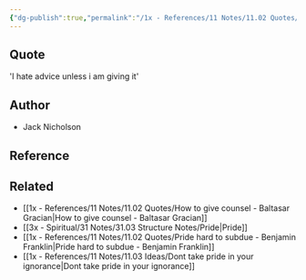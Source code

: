 ```yaml
---
{"dg-publish":true,"permalink":"/1x - References/11 Notes/11.02 Quotes/I hate advice unless i am giving it - Jack Nicholson/","title":"I hate advice unless i am giving it - Jack Nicholson","noteIcon":""}
---
```



## Quote
'I hate advice unless i am giving it' 

## Author
- Jack Nicholson

## Reference


## Related
- [[1x - References/11 Notes/11.02 Quotes/How to give counsel - Baltasar Gracian\|How to give counsel - Baltasar Gracian]]
- [[3x - Spiritual/31 Notes/31.03 Structure Notes/Pride\|Pride]]
- [[1x - References/11 Notes/11.02 Quotes/Pride hard to subdue - Benjamin Franklin\|Pride hard to subdue - Benjamin Franklin]]
- [[1x - References/11 Notes/11.03 Ideas/Dont take pride in your ignorance\|Dont take pride in your ignorance]]